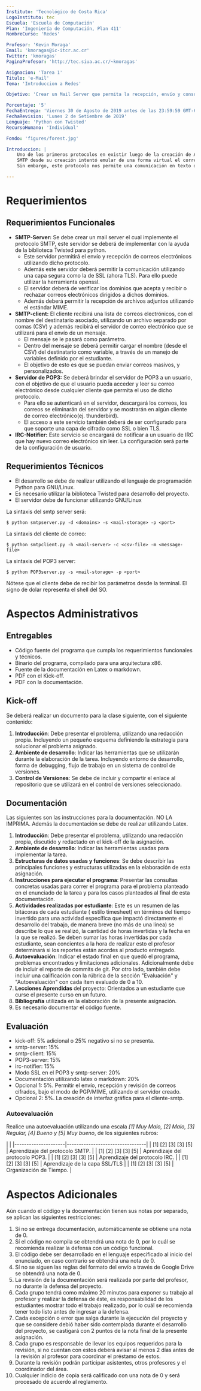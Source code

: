 ```yaml
---
Instituto: 'Tecnológico de Costa Rica'
LogoInstituto: tec
Escuela: 'Escuela de Computación'
Plan: 'Ingeniería de Computación, Plan 411'
NombreCurso: 'Redes'

Profesor: 'Kevin Moraga'
Email: 'kmoragas@ic-itcr.ac.cr'
Twitter: 'kmoragas'
PaginaProfesor: 'http://tec.siua.ac.cr/~kmoragas'

Asignacion: 'Tarea 1'
Titulo: 'e-Mail'
Tema: 'Introduccion a Redes'

Objetivo: 'Crear un Mail Server que permita la recepción, envío y consulta de correo electrónico utilizando la biblioteca Twisted, además de notificaciones a un usuario en IRC'

Porcentaje: '5'
FechaEntrega: 'Viernes 30 de Agosto de 2019 antes de las 23:59:59 GMT-6'
FechaRevision: 'Lunes 2 de Setiembre de 2019'
Lenguaje: 'Python con Twisted'
RecursoHumano: 'Individual'

Fondo: 'figures/forest.jpg'

Introduccion: |
	Uno de los primeros protocolos en existir luego de la creación de ARPANET y posteriorente Internet es SMTP. Pero este protocolo, aún en la actualidad, es uno de los más conocidos y utilizados, después de HTTP. 
	SMTP desde su creación intentó emular de una forma virtual el correo postal y es por ello que a la fecha posee problemas heredados desde su conceptión. 
	Sin embargo, este protocolo nos permite una comunicación en texto de forma distrubuida entre distintos dominios, sin la necesidad de una plataforma única y centralizada. Y es por ello, que es uno de los protocolos más utilizado en la industria para su trabajo diario.

---
```

# Requerimientos


## Requerimientos Funcionales

- __SMTP-Server:__ Se debe crear un mail server el cual implemente el protocolo SMTP, este servidor se deberá de implementar con la ayuda de la biblioteca Twisted para python.
	+ Este servidor permitirá el envío y recepción de correos electrónicos utilizando dicho protocolo. 
	+ Además este servidor deberá permitir la comunicación utilizando una capa segura como la de SSL (ahora TLS). Para ello puede utilizar la herramienta openssl. 
	+ El servidor deberá de verificar los dominios que acepta y recibir o rechazar correos electrónicos dirigidos a dichos dominios. 
	+ Además deberá permitir la recepción de archivos adjuntos utilizando el estándar MIME. 
- __SMTP-client:__ El cliente recibirá una lista de correos electrónicos, con el nombre del destinatario asociado, utilizando un archivo separado por comas (CSV) y además recibirá el servidor de correo electrónico que se utilizará para el envío de un mensaje. 
	+ El mensaje se le pasará como parámetro. 
	+ Dentro del mensaje se deberá permitir cargar el nombre (desde el CSV) del destinatario como variable, a través de un manejo de variables definido por el estudiante. 
	+ El objetivo de esto es que se puedan enviar correos masivos, y personalizados. 
- __Servidor de POP3:__ Se deberá brindar el servidor de POP3 a un usuario, con el objetivo de que el usuario pueda acceder y leer su correo electrónico desde cualquier cliente que permita el uso de dicho protocolo. 
	+ Para ello se autenticará en el servidor, descargará los correos, los correos se eliminarán del servidor y se mostrarán en algún cliente de correo electrónico(ej. thunderbird). 
	+ El acceso a este servicio también deberá de ser configurado para que soporte una capa de cifrado como SSL o bien TLS.
- __IRC-Notifier:__ Este servicio se encargará de notificar a un usuario de IRC que hay nuevo correo electrónico sin leer. La configuración será parte de la configuración de usuario. 

## Requerimientos Técnicos

- El desarrollo se debe de realizar utilizando el lenguaje de programación Python para GNU/Linux. 
- Es necesario utilizar la biblioteca Twisted para desarrollo del proyecto. 
- El servidor debe de funcionar utilizando GNU/Linux

La sintaxis del smtp server será:

```
$ python smtpserver.py -d <domains> -s <mail-storage> -p <port>
```

La sintaxis del cliente de correo:

```
$ python smtpclient.py -h <mail-server> -c <csv-file> -m <message-file>
```

La sintaxis del POP3 server:

```
$ python POP3server.py -s <mail-storage> -p <port>
```

Nótese que el cliente debe de recibir los parámetros desde la terminal. El signo de dolar representa el shell del SO.

# Aspectos Administrativos

## Entregables

- Código fuente del programa que cumpla los requerimientos funcionales y técnicos. 
- Binario del programa, compilado para una arquitectura x86. 
- Fuente de la documentación en Latex o markdown.
- PDF con el Kick-off.
- PDF con la documentación.

## Kick-off

Se deberá realizar un documento para la clase siguiente, con el siguiente contenido:

1. __Introducción__: Debe presentar el problema, utilizando una redacción propia. Incluyendo un pequeño esquema definiendo la estrategia para solucionar el problema asignado.
2. __Ambiente de desarrollo__: Indicar las herramientas que se utilizarán durante la elaboración de la tarea. Incluyendo entorno de desarrollo, forma de debugging, flujo de trabajo en un sistema de control de versiones. 
3. __Control de Versiones__: Se debe de incluir y compartir el enlace al repositorio que se utilizará en el control de versiones seleccionado.


## Documentación
Las siguientes son las instrucciones para la documentación. NO LA IMPRIMA. Además la documentación se debe de realizar utilizando Latex. 

1. __Introducción__: Debe presentar el problema, utilizando una redacción propia, discutido y redactado en el kick-off de la asignación.
2. __Ambiente de desarrollo__: Indicar las herramientas usadas para implementar la tarea.  
3. __Estructuras de datos usadas y funciones__:  Se debe describir las principales funciones y estructuras utilizadas en la elaboración de esta asignación. 
5. __Instrucciones para ejecutar el programa__: Presentar las consultas concretas usadas para correr el programa para el problema planteado en el enunciado de la tarea y para los casos planteados al final de esta documentación.
6. __Actividades realizadas por estudiante__: Este es un resumen de las bitácoras de cada estudiante ( estilo timesheet) en términos del tiempo invertido para una actividad específica que impactó directamente el desarrollo del trabajo, de manera breve (no más de una línea) se describe lo que se realizó, la cantidad de horas invertidas y la fecha en la que se realizó. Se deben sumar las horas invertidas por cada estudiante, sean concientes a la hora de realizar esto el profesor determinará si los reportes están acordes al producto entregado.    
7. __Autoevaluación__: Indicar el estado final en que quedó el programa, problemas encontrados y limitaciones adicionales. Adicionalmente debe de incluir el reporte de commits de git. Por otro lado, también debe incluir una calificación con la rúbrica de la sección "Evaluación" y "Autoevaluación" con cada ítem evaluado de 0 a 10.
8. __Lecciones Aprendidas__ del proyecto: Orientados a un estudiante que curse el presente curso en un futuro. 
9. __Bibliografía__ utilizada en la elaboración de la presente asignación. 
10. Es necesario documentar el código fuente. 

## Evaluación

- kick-off: 5% adicional o 25% negativo si no se presenta.
- smtp-server: 15%
- smtp-client: 15%
- POP3-server: 15%
- irc-notifier: 15%
- Modo SSL en el POP3 y smtp-server: 20%
- Documentación utilizando latex o markdown: 20%
- Opcional 1: 5%. Permitir el envío, recepción y revisión de correos cifrados, bajo el modo de PGP/MIME, utilizando el servidor creado. 
- Opcional 2: 5%. La creación de interfaz gráfica para el cliente-smtp. 

### Autoevaluación

Realice una autoevaluación utilizando una escala *[1] Muy Malo, [2] Malo, [3] Regular, [4] Bueno y [5] Muy bueno*, de los siguientes rubros:


|                                  						|
|---------------------|---------------------------------|
| [1] [2] [3] [3] [5] | Aprendizaje del protocolo SMTP.	|
| [1] [2] [3] [3] [5] | Aprendizaje del protocolo POP3. |
| [1] [2] [3] [3] [5] | Aprendizaje del protocolo IRC. 	|
| [1] [2] [3] [3] [5] | Aprendizaje de la capa SSL/TLS	|
| [1] [2] [3] [3] [5] | Organización de Tiempo.			|


# Aspectos Adicionales

Aún cuando el código y la documentación tienen sus notas por separado, se aplican las siguientes restricciones:

1. Sí no se entrega documentación, automáticamente se obtiene una nota de 0.
2. Sí el código no compila se obtendrá una nota de 0, por lo cuál se recomienda realizar la defensa con un código funcional. 
3. El código debe ser desarrollado en el lenguaje especificado al inicio del enunciado, en caso contrario se obtendrá una nota de 0. 
4. Sí no se siguen las reglas del formato del envío a través de Google Drive se obtendrá una nota de 0.
2. La revisión de la documentación será realizada por parte del profesor, no durante la defensa del proyecto. 
3. Cada grupo tendrá como máximo 20 minutos para exponer su trabajo al profesor y realizar la defensa de éste, es responsabilidad de los estudiantes mostrar todo el trabajo realizado, por lo cuál se recomienda tener todo listo antes de ingresar a la defensa.
4. Cada excepción o error que salga durante la ejecución del proyecto y que se considere debió haber sido contemplada durante el desarrollo del proyecto, se castigará con 2 puntos de la nota final de la presente asignación.
5. Cada grupo es responsable de llevar los equipos requeridos para la revisión, si no cuentan con estos deberá avisar al menos 2 días antes de la revisión al profesor para coordinar el préstamo de estos.
6. Durante la revisión podrán participar asistentes, otros profesores y el coordinador del área.
7. Cualquier indicio de copia será calificado con una nota de 0 y será procesado de acuerdo al reglamento.
